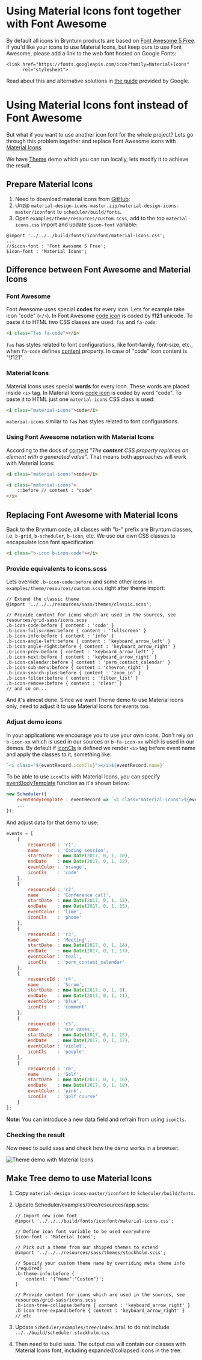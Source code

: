 # Using Material Icons font together with Font Awesome
By default all icons in Bryntum products are based on [Font Awesome 5 Free](https://fontawesome.com/icons?d=gallery).
If you'd like your icons to use Material Icons, but keep ours to use Font Awesome, please add a link to the web font hosted on Google Fonts:

```
<link href="https://fonts.googleapis.com/icon?family=Material+Icons"
      rel="stylesheet">
```

Read about this and alternative solutions in [the guide](http://google.github.io/material-design-icons/#icon-font-for-the-web) provided by Google.

# Using Material Icons font instead of Font Awesome
But what if you want to use another icon font for the whole project? Lets go through this problem together and replace Font Awesome icons with [Material Icons](https://material.io/resources/icons/?style=baseline).

We have [Theme](https://www.bryntum.com/examples/scheduler/theme/) demo which you can run locally, lets modify it to achieve the result.

## Prepare Material Icons
1. Need to download material icons from [GitHub](https://github.com/google/material-design-icons):
2. Unzip `material-design-icons-master.zip/material-design-icons-master/iconfont` to `scheduler/build/fonts`.
3. Open `examples/theme/resources/custom.scss`, add to the top `material-icons.css` import and update `$icon-font` variable:

```
@import '../../../build/fonts/iconfont/material-icons.css';
...
//$icon-font : 'Font Awesome 5 Free';
$icon-font : 'Material Icons';
```

## Difference between Font Awesome and Material Icons

### Font Awesome
Font Awesome uses special **codes** for every icon. Lets for example take icon "code" (```</>```). In Font Awesome [code icon](https://fontawesome.com/icons/code?style=solid) is coded by **f121** unicode. To paste it to HTML two CSS classes are used: `fas` and `fa-code`:
```html
<i class="fas fa-code"></i>
```
`fas` has styles related to font configurations, like font-family, font-size, etc., when `fa-code` defines [content](https://developer.mozilla.org/en-US/docs/Web/CSS/content) property. In case of "code" icon content is "\f121".

### Material Icons
Material Icons uses special **words** for every icon. These words are placed inside `<i>` tag. In Material Icons [code icon](https://material.io/resources/icons/?search=code&icon=code&style=baseline) is coded by word "code". To paste it to HTML just one `material-icons` CSS class is used:
```html
<i class="material-icons">code</i>
```
`material-icons` similar to `fas` has styles related to font configurations.

### Using Font Awesome notation with Material Icons

According to the docs of [content](https://developer.mozilla.org/en-US/docs/Web/CSS/content) *"The **content** CSS property replaces an element with a generated value"*. That means both approaches will work with Material Icons:
```html
<i class="material-icons">code</i>

<i class="material-icons">
    ::before // content : "code"
</i>
```

## Replacing Font Awesome with Material Icons

Back to the Bryntum code, all classes with "b-" prefix are Bryntum classes, i.e. `b-grid`, `b-scheduler`, `b-icon`, etc. We use our own CSS classes to encapsulate icon font specification:
```html
<i class="b-icon b-icon-code"></i>
```

### Provide equivalents to icons.scss

Lets override `.b-icon-code:before` and some other icons in `examples/theme/resources/custom.scss` right after theme import:

```
// Extend the classic theme
@import '../../../resources/sass/themes/classic.scss';

// Provide content for icons which are used in the sources, see resources/grid-sass/icons.scss
.b-icon-code:before { content : 'code' }
.b-icon-fullscreen:before { content : 'fullscreen' }
.b-icon-info:before { content : 'info' }
.b-icon-angle-left:before { content : 'keyboard_arrow_left' }
.b-icon-angle-right:before { content : 'keyboard_arrow_right' }
.b-icon-prev:before { content : 'keyboard_arrow_left' }
.b-icon-next:before { content : 'keyboard_arrow_right' }
.b-icon-calendar:before { content : 'perm_contact_calendar' }
.b-icon-sub-menu:before { content : 'chevron_right' }
.b-icon-search-plus:before { content : 'zoom_in' }
.b-icon-filter:before { content : 'filter_list' }
.b-icon-remove:before { content : 'clear' }
// and so on...
```

And it's almost done. Since we want Theme demo to use Material icons only, need to adjust it to use Material Icons for events too.
 
### Adjust demo icons

In your applications we encourage you to use your own icons. Don't rely on `b-icon-xx` which is used in our sources or `b-fa-icon-xx` which is used in our demos. By default if [iconCls](#Scheduler/model/EventModel#field-iconCls) is defined we render ```<i>``` tag before event name and apply the classes to it, something like:

```javascript
`<i class="${eventRecord.iconCls}"></i>${eventRecord.name}`
```

To be able to use `iconCls` with Material Icons, you can specify [eventBodyTemplate](#Scheduler/view/mixin/SchedulerEventRendering#config-eventBodyTemplate) function as it's shown below:

```javascript
new Scheduler({
    eventBodyTemplate : eventRecord => `<i class="material-icons">${eventRecord.iconCls}</i>${eventRecord.name}`,
    ...
});
```

And adjust data for that demo to use:
```javascript
events = [
    {
        resourceId : 'r1',
        name       : 'Coding session',
        startDate  : new Date(2017, 0, 1, 10),
        endDate    : new Date(2017, 0, 1, 12),
        eventColor : 'orange',
        iconCls    : 'code'
    },
    {
        resourceId : 'r2',
        name       : 'Conference call',
        startDate  : new Date(2017, 0, 1, 12),
        endDate    : new Date(2017, 0, 1, 15),
        eventColor : 'lime',
        iconCls    : 'phone'
    },
    {
        resourceId : 'r3',
        name       : 'Meeting',
        startDate  : new Date(2017, 0, 1, 14),
        endDate    : new Date(2017, 0, 1, 17),
        eventColor : 'teal',
        iconCls    : 'perm_contact_calendar'
    },
    {
        resourceId : 'r4',
        name       : 'Scrum',
        startDate  : new Date(2017, 0, 1, 8),
        endDate    : new Date(2017, 0, 1, 11),
        eventColor : 'blue',
        iconCls    : 'comment'
    },
    {
        resourceId : 'r5',
        name       : 'Use cases',
        startDate  : new Date(2017, 0, 1, 15),
        endDate    : new Date(2017, 0, 1, 17),
        eventColor : 'violet',
        iconCls    : 'people'
    },
    {
        resourceId : 'r6',
        name       : 'Golf',
        startDate  : new Date(2017, 0, 1, 16),
        endDate    : new Date(2017, 0, 1, 18),
        eventColor : 'pink',
        iconCls    : 'golf_course'
    }
];
```

**Note:** You can introduce a new data field and refrain from using `iconCls`.

### Checking the result

Now need to build sass and check how the demo works in a browser:

<img src="resources/images/theme-demo-with-material-icons.png" style="max-width : 512px" alt="Theme demo with Material Icons">

## Make Tree demo to use Material Icons

1. Copy `material-design-icons-master/iconfont` to `Scheduler/build/fonts`.

2. Update Scheduler/examples/tree/resources/app.scss:

    ```
    // Import new icon font
    @import '../../../build/fonts/iconfont/material-icons.css';
    
    // Define icon font variable to be used everywhere
    $icon-font : 'Material Icons';
    
    // Pick out a theme from our shipped themes to extend
    @import '../../../resources/sass/themes/stockholm.scss';
    
    // Specify your custom theme name by overriding meta theme info (required)
    .b-theme-info:before {
        content: '{"name":"Custom"}';
    }
    
    // Provide content for icons which are used in the sources, see resources/grid-sass/icons.scss
    .b-icon-tree-collapse:before { content : 'keyboard_arrow_right' }
    .b-icon-tree-expand:before { content : 'keyboard_arrow_right' }
    // etc
    ```

3. Update `Scheduler/examples/tree/index.html` to do not include `../../build/scheduler.stockholm.css`
4. Then need to build sass. The output css will contain our classes with Material Icons font, including expanded/collapsed icons in the tree.
